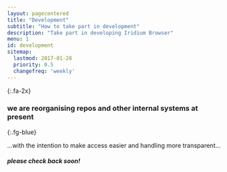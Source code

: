 ```yaml
---
layout: pagecentered
title: "Development"
subtitle: "How to take part in development"
description: "Take part in developing Iridium Browser"
menu: 1
id: development
sitemap:
  lastmod: 2017-01-28
  priority: 0.5
  changefreq: 'weekly'
---
```


<span class="fa fa-user-md fa-5x fg-blue"></span>
{:.fa-2x}

### we are reorganising repos and other internal systems at present #
{:.fg-blue}
	  
...with the intention to make access easier and handling more transparent...
	 
##### please check back soon! #
